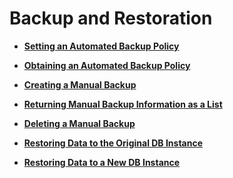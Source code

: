 # Backup and Restoration<a name="rds_06_0018"></a>

-   **[Setting an Automated Backup Policy](setting-an-automated-backup-policy-5.md)**  

-   **[Obtaining an Automated Backup Policy](obtaining-an-automated-backup-policy-6.md)**  

-   **[Creating a Manual Backup](creating-a-manual-backup-7.md)**  

-   **[Returning Manual Backup Information as a List](returning-manual-backup-information-as-a-list.md)**  

-   **[Deleting a Manual Backup](deleting-a-manual-backup-8.md)**  

-   **[Restoring Data to the Original DB Instance](restoring-data-to-the-original-db-instance.md)**  

-   **[Restoring Data to a New DB Instance](restoring-data-to-a-new-db-instance-9.md)**  


